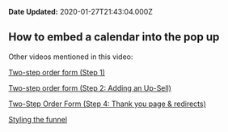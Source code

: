 **Date Updated:** 2020-01-27T21:43:04.000Z

## How to embed a calendar into the pop up
  
  
Other videos mentioned in this video: 

  
[Two-step order form (Step 1)](https://gohighlevelassist.freshdesk.com/support/solutions/articles/48000980307-two-step-order-form-step-1-)

[Two-step order form (Step 2: Adding an Up-Sell)](https://gohighlevelassist.freshdesk.com/support/solutions/articles/48000980306-two-step-order-form-step-2-adding-an-up-sell-product-)

[Two-Step Order Form (Step 4: Thank you page & redirects)](https://gohighlevelassist.freshdesk.com/support/solutions/articles/48000985183-two-step-order-form-step-4-thank-you-page-redirects-)

  
[Styling the funnel](https://gohighlevelassist.freshdesk.com/support/solutions/articles/48000980309-style-the-funnel)